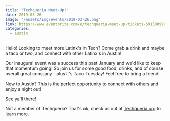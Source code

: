 ```yaml
---
title: "Techqueria Meet-Up!"
date: 2019-03-26
image: "/assets/img/events/2019-03-26.png"
link: https://www.eventbrite.com/e/techqueria-meet-up-tickets-59138099648
categories:
  - austin
---
```



Hello! Looking to meet more Latinx's in Tech? Come grab a drink and maybe a taco or two, and connect with other Latinx's in Austin!

Our inaugural event was a success this past January and we'd like to keep that momentum going! So join us for some good food, drinks, and of course overall great company - plus it's Taco Tuesday! Feel free to bring a friend!

New to Austin? This is the perfect opportunity to connect with others and enjoy a night out!

See ya'll there!

Not a member of Techqueria? That's ok, check us out at [Techqueria.org](https://techqueria.org/) to learn more.